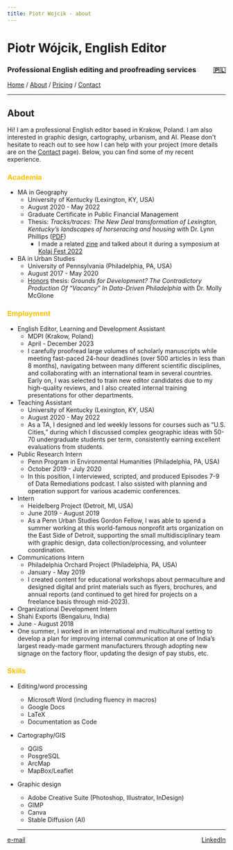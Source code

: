 ```yaml
---
title: Piotr Wojcik - about
---
```

<link rel="stylesheet" href="style.css">

# Piotr Wójcik, English Editor

<h3><div style="float: left">Professional English editing and proofreading services</div><div style="float: right"><a href="omnie.html" title="Kliknij tutaj, aby zobaczyć wersję polską">🇵🇱</a></div><div style="clear: both;"></div></h3>

[Home](index_en.md)  /  [About](about.md)  /  [Pricing](pricing.md)  /  [Contact](contact.md)

---

## About

Hi! I am a professional English editor based in Krakow, Poland. I am also interested in graphic design, cartography, urbanism, and AI. Please don't hesitate to reach out to see how I can help with your project (more details are on the [Contact](contact.md) page). Below, you can find some of my recent experience.

<h3 style="color: #ffc300">Academia</h3>

- MA in Geography
  - University of Kentucky (Lexington, KY, USA)
  - August 2020 - May 2022
  - Graduate Certificate in Public Financial Management
  - Thesis: *Tracks/traces: The New Deal transformation of Lexington, Kentucky’s landscapes of horseracing and housing* with Dr. Lynn Phillips \([PDF](https://uknowledge.uky.edu/geography_etds/87/)\)
    - I made a related [zine](tracks-traces-small.pdf) and talked about it during a symposium at [Kolaj Fest 2022](http://www.kolajmagazine.com/kolajfest/2022/program.html)
- BA in Urban Studies
  - University of Pennsylvania (Philadelphia, PA, USA)
  - August 2017 - May 2020
  - [Honors](https://www.sas.upenn.edu/news/penn-arts-sciences-names-2020-deans-scholars) thesis: *Grounds for Development? The Contradictory Production Of “Vacancy” In Data-Driven Philadelphia* with Dr. Molly McGlone

<h3 style="color: #ffc300">Employment</h3>

- English Editor, Learning and Development Assistant
  - MDPI (Krakow, Poland)
  - April - December 2023
  - I carefully proofread large volumes of scholarly manuscripts while meeting fast-paced 24-hour deadlines (over 500 articles in less than 8 months), navigating between many different scientific disciplines, and collaborating with an international team in several countries. Early on, I was selected to train new editor candidates due to my high-quality reviews, and I also created internal training presentations for other departments.
- Teaching Assistant
  - University of Kentucky (Lexington, KY, USA)
  - August 2020 - May 2022
  - As a TA, I designed and led weekly lessons for courses such as “U.S. Cities,” during which I discussed complex geographic ideas with 50-70 undergraduate students per term, consistently earning excellent evaluations from students.
- Public Research Intern
  - Penn Program in Environmental Humanities (Philadelphia, PA, USA)
  - October 2019 - July 2020
  - In this position, I interviewed, scripted, and produced Episodes 7-9 of Data Remediations podcast. I also ssisted with planning and operation support for various academic conferences.
- Intern
  - Heidelberg Project (Detroit, MI, USA)
  - June 2019 - August 2019
  - As a Penn Urban Studies Gordon Fellow, I was able to spend a summer working at this world-famous nonprofit arts organization on the East Side of Detroit, supporting the small multidisciplinary team with graphic design, data collection/processing, and volunteer coordination.
- Communications Intern
  - Philadelphia Orchard Project (Philadelphia, PA, USA)
  - January - May 2019
  - I created content for educational workshops about permaculture and designed digital and print materials such as flyers, brochures, and annual reports (and continued to get hired for projects on a freelance basis through mid-2023).
-  Organizational Development Intern
  - Shahi Exports (Bengaluru, India)
  - June - August 2018
  - One summer, I worked in an international and multicultural setting to develop a plan for improving internal communication at one of India’s largest ready-made garment manufacturers through adopting new signage on the factory floor, updating the design of pay stubs, etc.

<h3 style="color: #ffc300">Skills</h3>

- Editing/word processing
  - Microsoft Word (including fluency in macros)
  - Google Docs
  - LaTeX
  - Documentation as Code
- Cartography/GIS
  - QGIS
  - PosgreSQL
  - ArcMap
  - MapBox/Leaflet
- Graphic design
  - Adobe Creative Suite (Photoshop, Illustrator, InDesign)
  - GIMP
  - Canva
  - Stable Diffusion (AI)

  ---

<div style="float: left"><a target="_blank" href="https://veilmail.io/e/fuGedM">e-mail</a></div><div style="float: right"><a href="https://linkedin.com/in/pioioiotr">LinkedIn</a></div>
